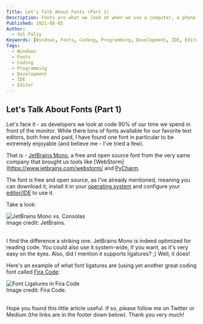 ```yaml
---
Title: Let's Talk About Fonts (Part 1)
Description: Fonts are what we look at when we use a computer, a phone, a tablet. Which font should a developer use (in my opinion)?
Published: 2021-06-05
Author:
  - Val Paliy
Keywords: [Windows, Fonts, Coding, Programming, Development, IDE, Editor]
Tags:
  - Windows
  - Fonts
  - Coding
  - Programming
  - Development
  - IDE
  - Editor
---
```


## Let's Talk About Fonts (Part 1)

Let's face it - as developers we look at code 90% of our time we spend in front of the monitor. While there tons of fonts available for our favorite text editors, both free and paid, I have found one font in particular to be extremely enjoyable (and believe me - I've tried a few).

That is - [JetBrains Mono](https://www.jetbrains.com/lp/mono/), a free and open source font from the very same company that brought us tools like [WebStorm](https://www.jetbrains.com/webstorm/ and [PyCharm](https://www.jetbrains.com/pycharm/). 

The font is free and open source, as I've already mentioned, meaning you can download it, install it in your [operating system](https://valticus.netlify.app/tags/operating-system) and configure your [editor/IDE](https://valticus.netlify.app/tags/editor/) to use it.

Take a look:

<div class="align_center" style="height:auto; max-width: 100%; border:none; display:block;">
<img src='/img/jetbrains-mono-font.png' loading='lazy' alt='JetBrains Mono vs. Consolas' title='JetBrains Mono vs. Consolas' class="align_center"></br>Image credit: JetBrains.</div></br>

 I find the difference a striking one. JetBrains Mono is indeed optimized for reading code. You could also use it system-wide, if you want, as it's very easy on the eyes. Also, did I mention it supports ligatures? ;) Well, it does!
 
 Here's an example of what font ligatures are (using yet another great coding font called [Fira Code](https://github.com/tonsky/FiraCode):
 
<div class="align_center" style="height:auto; max-width: 100%; border:none; display:block;">
<img src='/img/fira-code-ligatures.png' loading='lazy' alt='Font Ligatures in Fira Code' title='Font Ligatures in Fira Code' class="align_center"></br>Image credit: Fira Code.</div></br>
  
 Hope you found this little article useful. If so, please follow me on Twitter or Medium (the links are in the footer down below). Thank you very much!
 